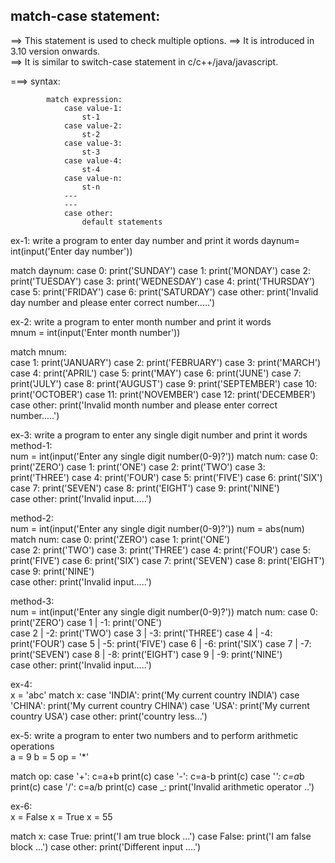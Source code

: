 match-case statement:
----------------------
==> This statement is used to check multiple  options.
==> It is introduced in 3.10 version onwards.                  
==> It is similar to switch-case statement in
    c/c++/java/javascript.


===> syntax:

            match expression:  
                case value-1:
                    st-1
                case value-2:
                    st-2
                case value-3:
                    st-3
                case value-4:
                    st-4
                case value-n:
                    st-n
                ---
                ---
                case other:
                    default statements


ex-1: write a program to enter day number and print it words 
daynum= int(input('Enter day number'))

match daynum:
    case 0:
        print('SUNDAY')
    case 1:
        print('MONDAY')
    case 2:
        print('TUESDAY')
    case 3:
        print('WEDNESDAY')
    case 4:
        print('THURSDAY')
    case 5:
        print('FRIDAY')
    case 6:
        print('SATURDAY')
    case other:
        print('Invalid day number and please enter correct number.....')








ex-2: write a program to enter month number and print it words  
mnum = int(input('Enter month number'))

match mnum:      
    case 1:
        print('JANUARY')
    case 2:
        print('FEBRUARY')
    case 3:
        print('MARCH')
    case 4:
        print('APRIL')
    case 5:
        print('MAY')
    case 6:
        print('JUNE')
    case 7:
        print('JULY')
    case 8:
        print('AUGUST')
    case 9:
        print('SEPTEMBER')
    case 10:
        print('OCTOBER')
    case 11:
        print('NOVEMBER')
    case 12:
        print('DECEMBER')
    case other:
        print('Invalid month number and please enter correct number.....')



ex-3: write a program to enter any single digit number
      and print it words
method-1:  
num = int(input('Enter any single digit number(0-9)?'))
match num:
    case 0:
        print('ZERO')
    case 1:
        print('ONE')
    case 2:
        print('TWO')
    case 3:
        print('THREE')
    case 4:
        print('FOUR')
    case 5:
        print('FIVE')
    case 6:
        print('SIX')
    case 7:
        print('SEVEN')
    case 8:
        print('EIGHT')
    case 9:
        print('NINE')    
    case other:
        print('Invalid input.....')


method-2:  
num = int(input('Enter any single digit number(0-9)?'))
num = abs(num)
match num:
    case 0:
        print('ZERO')
    case 1:
        print('ONE')     
    case 2:
        print('TWO')
    case 3:
        print('THREE')
    case 4:
        print('FOUR')
    case 5:
        print('FIVE')
    case 6:
        print('SIX')
    case 7:
        print('SEVEN')
    case 8:
        print('EIGHT')
    case 9:
        print('NINE')    
    case other:
        print('Invalid input.....')


method-3:   
num = int(input('Enter any single digit number(0-9)?')) 
match num:
    case 0:
        print('ZERO')
    case 1 | -1:
        print('ONE')     
    case 2 | -2:
        print('TWO')
    case 3 | -3:
        print('THREE')
    case 4 | -4:
        print('FOUR')
    case 5 | -5:
        print('FIVE')
    case 6 | -6:
        print('SIX')
    case  7 | -7:
        print('SEVEN')
    case 8 | -8:
        print('EIGHT')
    case 9 | -9:
        print('NINE')    
    case other:
        print('Invalid input.....')


ex-4:  
x = 'abc'
match x:
    case 'INDIA':
        print('My current country INDIA')
    case 'CHINA':
        print('My current country CHINA')
    case 'USA':
        print('My current country USA')
    case other:
        print('country less...')
    
    


ex-5: write a program to enter two numbers
      and to perform arithmetic operations  
a = 9
b = 5
op = '*'

match op:
    case '+':
        c=a+b
        print(c)
    case '-':
        c=a-b
        print(c)
    case '*':
        c=a*b
        print(c)
    case '/':
        c=a/b
        print(c)
    case _:
        print('Invalid arithmetic operator  ..')



ex-6:  
x = False
x = True
x = 55

match x:
    case True:
        print('I am true block ...')
    case False:
        print('I am false block ...')
    case other:
        print('Different input ....')
